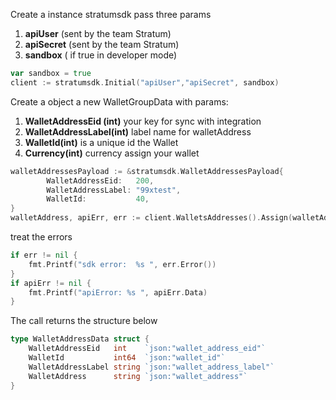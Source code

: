 
Create a instance stratumsdk pass three params 
1. **apiUser** (sent by the team Stratum)
2. **apiSecret** (sent by the team Stratum)
3. **sandbox** ( if true in developer mode)


```go
var sandbox = true
client := stratumsdk.Initial("apiUser","apiSecret", sandbox)
```

Create a object a new WalletGroupData with params:
1. **WalletAddressEid (int)**  your key for sync with integration
2. **WalletAddressLabel(int)**  label name for walletAddress
3. **WalletId(int)**  is a unique id the Wallet
3. **Currency(int)**  currency assign your wallet

```go
walletAddressesPayload := &stratumsdk.WalletAddressesPayload{
		WalletAddressEid:   200,
		WalletAddressLabel: "99xtest",
		WalletId:           40,
}
walletAddress, apiErr, err := client.WalletsAddresses().Assign(walletAddressesPayload)
```

treat the errors
```go 
if err != nil {
	fmt.Printf("sdk error:  %s ", err.Error())
}
if apiErr != nil {
	fmt.Printf("apiError: %s ", apiErr.Data)
}
```
The call returns the structure below

```go 
type WalletAddressData struct {
	WalletAddressEid   int    `json:"wallet_address_eid"`
	WalletId           int64  `json:"wallet_id"`
	WalletAddressLabel string `json:"wallet_address_label"`
	WalletAddress      string `json:"wallet_address"`
}


```

